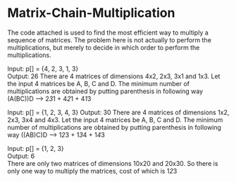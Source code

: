 # Matrix-Chain-Multiplication
The code attached is used to find the most efficient way to multiply a sequence of matrices.
The problem here is not actually to perform the multiplications, but merely to decide in which order to perform the multiplications.

Input: p[] = {4, 2, 3, 1, 3}   
Output: 26
There are 4 matrices of dimensions 4x2, 2x3, 3x1 and 1x3.
Let the input 4 matrices be A, B, C and D.  The minimum number of 
multiplications are obtained by putting parenthesis in following way
(A(BC))D --> 2*3*1 + 4*2*1 + 4*1*3

Input: p[] = {1, 2, 3, 4, 3} 
Output: 30
There are 4 matrices of dimensions 1x2, 2x3, 3x4 and 4x3. 
Let the input 4 matrices be A, B, C and D.  The minimum number of 
multiplications are obtained by putting parenthesis in following way
((AB)C)D --> 1*2*3 + 1*3*4 + 1*4*3

Input: p[] = {1, 2, 3}  
Output: 6  
There are only two matrices of dimensions 10x20 and 20x30. So there 
is only one way to multiply the matrices, cost of which is 1*2*3
